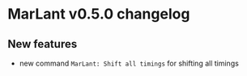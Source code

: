 # MarLant v0.5.0 changelog

## New features

- new command `MarLant: Shift all timings` for shifting all timings
